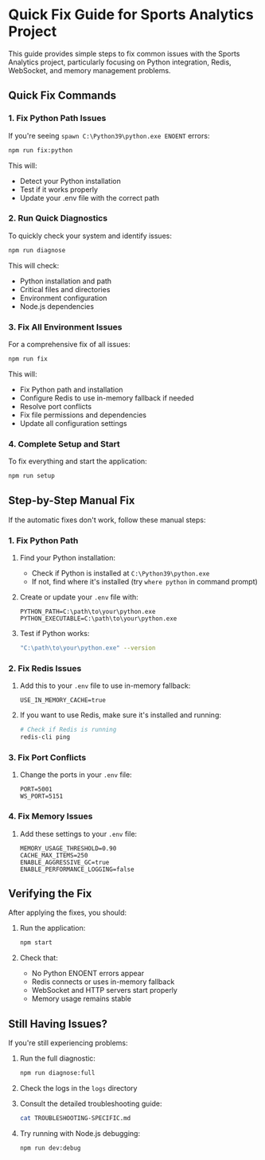 # Quick Fix Guide for Sports Analytics Project

This guide provides simple steps to fix common issues with the Sports Analytics project, particularly focusing on Python integration, Redis, WebSocket, and memory management problems.

## Quick Fix Commands

### 1. Fix Python Path Issues

If you're seeing `spawn C:\Python39\python.exe ENOENT` errors:

```bash
npm run fix:python
```

This will:
- Detect your Python installation
- Test if it works properly
- Update your .env file with the correct path

### 2. Run Quick Diagnostics

To quickly check your system and identify issues:

```bash
npm run diagnose
```

This will check:
- Python installation and path
- Critical files and directories
- Environment configuration
- Node.js dependencies

### 3. Fix All Environment Issues

For a comprehensive fix of all issues:

```bash
npm run fix
```

This will:
- Fix Python path and installation
- Configure Redis to use in-memory fallback if needed
- Resolve port conflicts
- Fix file permissions and dependencies
- Update all configuration settings

### 4. Complete Setup and Start

To fix everything and start the application:

```bash
npm run setup
```

## Step-by-Step Manual Fix

If the automatic fixes don't work, follow these manual steps:

### 1. Fix Python Path

1. Find your Python installation:
   - Check if Python is installed at `C:\Python39\python.exe`
   - If not, find where it's installed (try `where python` in command prompt)

2. Create or update your `.env` file with:
   ```
   PYTHON_PATH=C:\path\to\your\python.exe
   PYTHON_EXECUTABLE=C:\path\to\your\python.exe
   ```

3. Test if Python works:
   ```bash
   "C:\path\to\your\python.exe" --version
   ```

### 2. Fix Redis Issues

1. Add this to your `.env` file to use in-memory fallback:
   ```
   USE_IN_MEMORY_CACHE=true
   ```

2. If you want to use Redis, make sure it's installed and running:
   ```bash
   # Check if Redis is running
   redis-cli ping
   ```

### 3. Fix Port Conflicts

1. Change the ports in your `.env` file:
   ```
   PORT=5001
   WS_PORT=5151
   ```

### 4. Fix Memory Issues

1. Add these settings to your `.env` file:
   ```
   MEMORY_USAGE_THRESHOLD=0.90
   CACHE_MAX_ITEMS=250
   ENABLE_AGGRESSIVE_GC=true
   ENABLE_PERFORMANCE_LOGGING=false
   ```

## Verifying the Fix

After applying the fixes, you should:

1. Run the application:
   ```bash
   npm start
   ```

2. Check that:
   - No Python ENOENT errors appear
   - Redis connects or uses in-memory fallback
   - WebSocket and HTTP servers start properly
   - Memory usage remains stable

## Still Having Issues?

If you're still experiencing problems:

1. Run the full diagnostic:
   ```bash
   npm run diagnose:full
   ```

2. Check the logs in the `logs` directory

3. Consult the detailed troubleshooting guide:
   ```bash
   cat TROUBLESHOOTING-SPECIFIC.md
   ```

4. Try running with Node.js debugging:
   ```bash
   npm run dev:debug
   ```